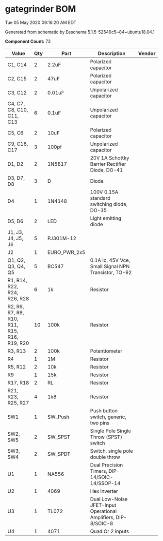# gategrinder BOM

Tue 05 May 2020 09:16:20 AM EDT

Generated from schematic by Eeschema 5.1.5-52549c5~84~ubuntu18.04.1

**Component Count:** 73

| Value | Qty | Part | Description | Vendor |
| ----- | --- | ---- | ----------- | ------ |
| C1, C14 | 2 | 2.2uF | Polarized capacitor |  |
| C2, C15 | 2 | 47uF | Polarized capacitor |  |
| C3, C12 | 2 | 0.01uF | Unpolarized capacitor |  |
| C4, C7, C8, C10, C11, C13 | 6 | 0.1uF | Unpolarized capacitor |  |
| C5, C6 | 2 | 10uF | Polarized capacitor |  |
| C9, C16, C17 | 3 | 100pf | Unpolarized capacitor |  |
| D1, D2 | 2 | 1N5817 | 20V 1A Schottky Barrier Rectifier Diode, DO-41 |  |
| D3, D7, D8 | 3 | D | Diode |  |
| D4 | 1 | 1N4148 | 100V 0.15A standard switching diode, DO-35 |  |
| D5, D6 | 2 | LED | Light emitting diode |  |
| J1, J3, J4, J5, J6 | 5 | PJ301M-12 |  |  |
| J2 | 1 | EURO_PWR_2x5 |  |  |
| Q1, Q2, Q3, Q4, Q5 | 5 | BC547 | 0.1A Ic, 45V Vce, Small Signal NPN Transistor, TO-92 |  |
| R1, R14, R22, R24, R26, R28 | 6 | 1k | Resistor |  |
| R2, R6, R7, R8, R10, R11, R15, R16, R19, R20 | 10 | 100k | Resistor |  |
| R3, R13 | 2 | 100k | Potentiometer |  |
| R4 | 1 | 1M | Resistor |  |
| R5, R12 | 2 | 10k | Resistor |  |
| R9 | 1 | 15k | Resistor |  |
| R17, R18 | 2 | RL | Resistor |  |
| R21, R23, R25, R27 | 4 | 1k8 | Resistor |  |
| SW1 | 1 | SW_Push | Push button switch, generic, two pins |  |
| SW2, SW5 | 2 | SW_SPST | Single Pole Single Throw (SPST) switch |  |
| SW3, SW4 | 2 | SW_SPDT | Switch, single pole double throw |  |
| U1 | 1 | NA556 | Dual Precision Timers, DIP-14/SOIC-14/SSOP-14 |  |
| U2 | 1 | 4069 | Hex inverter |  |
| U3 | 1 | TL072 | Dual Low-Noise JFET-Input Operational Amplifiers, DIP-8/SOIC-8 |  |
| U4 | 1 | 4071 | Quad Or 2 inputs |  |
    
